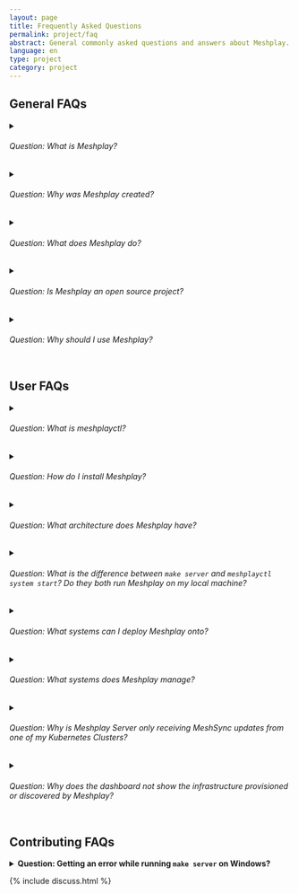 ```yaml
---
layout: page
title: Frequently Asked Questions
permalink: project/faq
abstract: General commonly asked questions and answers about Meshplay.
language: en
type: project
category: project
---
```


## General FAQs

<details>
    <summary>
    <h6>Question: What is Meshplay?</h6>
</summary>

<p><strong>Answer:</strong> Meshplay is a self-service engineering platform that enables collaborative design and operation of cloud and cloud native infrastructure.</p>
</details>

<details>
    <summary>
    <h6>Question: Why was Meshplay created?</h6>
</summary>

<p><strong>Answer:</strong> As an open source, vendor neutral project, Meshplay was created out of the necessity to enable platform engineers, site reliability engineers, DevSecOps teams - all engineers to collaborate in the management of their infrastucture and workloads. Meshplay was created as an extensible platform to serve a broad set of modern application management needs.</p>
</details>

<details>
    <summary>
    <h6>Question: What does Meshplay do?</h6>
</summary>

<p><strong>Answer:</strong> Collaborative infrastructure management. Meshplay enables you to design and operate cloud native infrastructure visually, collaboratively, with confidence, and in partnership with your teammates.</p>
</details>

<!-- - _offers a catalog of operational best practices._
- _offersompare apples-to-apples performance across different infrastructure configurations._
- _Understand behavioral differences between service deployments._
- _Track your application performance from version to version._ -->

<details>
    <summary>
    <h6>Question: Is Meshplay an open source project?</h6>
</summary>
<p><strong>Answer:</strong> Yes, Meshplay is a Cloud Native Computing Foundation (CNCF) project and is licensed under Apache v2. As an internal developer platform, Meshplay is <a href="/extensibility">highly extensible</a>, offering multiple forms of extension points within which users and partners can customize and extend Meshplay's functionality.</p>
</details>

<details>
    <summary>
<h6>Question: Why should I use Meshplay?</h6>
</summary>
<p><strong>Answer:</strong> Meshplay is a powerful tool for managing ​Kubernetes infrastructure. It seamlessly integrates with different hundreds of tools and offers extensibility through many different <a href="{{site.baseurl}}/extensibility#extension-points">extension points</a>. With Meshplay, you can easily discover your environment, collaboratively manage multiple Kubernetes clusters, connect your Git and Helm repos, and analyze app and infra performance.</p>
</details>


## User FAQs

<details>
    <summary>
    <h6>Question: What is meshplayctl?</h6>
</summary>
<strong>Answer:</strong> A command line interface to manage Meshplay. `meshplayctl` can manage any number of Meshplay deployments.
</details>

<details>
<summary>
<h6>Question: How do I install Meshplay?</h6>
</summary>
<p><strong>Answer:</strong> Meshplay runs on a <a href="{{site.baseurl}}/installation">number of platforms</a>. You are encouraged to use <code>meshplayctl</code> to configure and control Meshplay deployments. Install `meshplayctl` using any of these options:</p>
<ul>
<li><a href="/installation/linux-mac/bash">Bash user</a></li>
<li><a href="/installation/linux-mac/brew">Brew user</a></li>
<li><a href="/installation/windows/scoop">Scoop user</a></li>
<li><a href="https://github.com/meshplay/meshplay/releases/latest">Direct download</a></li>
</ul>
</details>

<details>
<summary><h6>Question: What architecture does Meshplay have?</h6></summary>
<p><strong>Answer:</strong> An extensible architecture. There are several components, languages and they have different purposes. See Meshplay's <a href="/concepts/architecture">Architecture</a>.</p>
</details>

<details>
<summary>
<h6>Question: What is the difference between <code>make server</code> and <code>meshplayctl system start</code>? Do they both run Meshplay on my local machine?</h6>
</summary>
<strong>Answer:</strong> Yes, both of them do run Meshplay on your local machine. `make server` builds Meshplay from source and runs it on your local OS, while `meshplayctl system start` runs Meshplay as a set of containers in Docker or in Kubernetes on your local machine.
</details>

<details>
<summary>
<h6>Question: What systems can I deploy Meshplay onto?</h6>
</summary>
<strong>Answer:</strong> Many. See Meshplay's <a href="{{site.baseurl}}/installation">Compatibility Matrix</a>.
</details>

<details>
<summary><h6>Question: What systems does Meshplay manage?</h6></summary>
<p><strong>Answer:</strong> Many. See Meshplay's <a href="https://meshplay.io/integrations">Integrations</a></p>
</details>

<details>
<summary><h6>Question: Why is Meshplay Server only receiving MeshSync updates from one of my Kubernetes Clusters?</h6></summary>
<p><strong>Answer:</strong> In order to receive MeshSync updates, Meshplay Server subscribes for updates Meshplay Broker. In other words, Meshplay Server connects to the `meshplay-broker` service port in order to subscribe for streaming MeshSync updates. By default, the Meshplay Broker service is deployed as type Kubernetes Service type <code>LoadBalancer</code>, which requires that your Kubernetes cluster provides an external IP address to the Meshplay Broker service, exposing it external to the Kubernetes cluster.</p>
<p>If you're running Kubernetes in Docker Desktop, an external IP address of <code>localhost</code> is assigned. If you're running Minikube, and execute <code>minikube tunnel</code> to gain access to Meshplay Broker's service, you will find that both Meshplay Broker service endpoints (from two different clusters) are sharing the same <code>localhost:4222</code> address and port number. This port sharing causes conflict and Meshplay Server is only able to connect to one of the Meshplay Brokers.</p>

<p>Few ways to solve this problem:</p>

<ul>
<li>Use an external cloud provider which provides you with the LoadBalancer having an external IP address other than localhost.</li>
<li>Use <a href="https://kind.sigs.k8s.io">Kind</a> cluster with <a href="https://metallb.universe.tf">MetalLB</a> configuration</li>
</ul>
</details>

<details><summary>
<h6>Question: Why does the dashboard not show the infrastructure provisioned or discovered by Meshplay?</h6></summary>
<strong>Answer:</strong> <p>This issue is typically caused by either lack of connectivity between Meshplay Server and Meshplay Broker or by database corruption. Use the following troubleshooting steps to resolve this issue:</p>

<p><strong>Lack of Connectivity</strong></p>

<ol>
<li>Confirm that the Meshplay Broker service is exposed from your cluster using <code>kubectl get svc -n meshplay</code> and that an hostname or IP address is displayed in the External Address column. Meshplay Server should be able to reach this address.</li>
<li>It is possible that MeshSync is not healthy and not sending cluster updates, check for MeshSync status by navigating to Settings in Meshplay UI and clicking on the MeshSync connection.</li>
<li>If MeshSync is healthy, check the status of Meshplay Broker by clicking on the NATS connection.</li>
</ol>

<p>If either is the case, Meshplay Operator will make sure MeshSync and Meshplay Broker deployments are again healthy, wait for some time, otherwise try redeploying Meshplay Operator.</p>

<p><strong>Database Corruption</strong></p>

<p>If MeshSync, Meshplay Broker and Meshplay Operator are healthy, then perhaps, there is corruption in the Meshplay Database. Use the following troubleshooting steps to resolve this issue:</p>
<ul>
<li>Try clearing the database by clicking on the `Flush MeshSync` button associated with the corresponding cluster.</li>
<li>If you don't see the specific entities in Meshplay UI, you may choose to reset Meshplay's database. This option is in the <code>Reset System</code> Tab in <code>Settings</code> page.</li>
</ul>

<p>Note: You can also verify health of your system using <a href="{{site.baseurl}}/reference/meshplayctl/system/check">meshplayctl system check</a></p>

</details>

## Contributing FAQs

<details>
<summary>
<strong>Question: Getting an error while running <code>make server</code> on Windows?</strong>
</summary><strong>Answer:</strong> <p>On Windows, set up the project on Ubuntu WSL2 and you will be able to run the Meshplay UI and the server. For more information please visit <a href="/project/contributing/meshplay-windows">Setting up Meshplay Development Environment on Windows</a>.</p>
</details>

{% include discuss.html %}

<!--Add other questions-->

